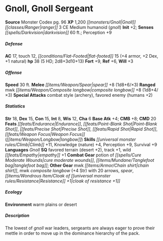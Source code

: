 ﻿---
cssclass: [monsters]
title1: Gnoll, Gnoll Sergeant
title2: Gnoll Sergeant
CR: 4
sources:
- name: Monster Codex
  page: 96
  link: http://paizo.com/products/btpy9926?Pathfinder-Roleplaying-Game-Monster-Codex
XP: 1200
race: Gnoll
classes:
- ranger 3
alignment: CE
size: Medium
type: humanoid
subtypes:
- gnoll
initiative:
  bonus: 2
senses:
  darkvision: 60
AC:
  AC: 17
  touch: 12
  flat_footed: 15
  components:
    armor: 4
    dex: 2
    natural: 1
HP:
  HP: 38
  long: 2d8+3d10+13
  HD: 5
saves:
  fort: 9
  ref: 6
  will: 3
speeds:
  base: 30
attacks:
  melee:
  - - text: spear +8 (1d8+6/×3)
      entries:
      - - damage: 1d8+6
          crit_multiplier: 3
      attack: spear
      bonus:
      - 8
  ranged:
  - - text: mwk composite longbow +8 (1d8+4/×3)
      entries:
      - - damage: 1d8+4
          crit_multiplier: 3
      attack: mwk composite longbow
      bonus:
      - 8
  special:
  - combat style (archery)
  - favored enemy (humans +2)
ability_scores:
  STR: 18
  DEX: 15
  CON: 15
  INT: 8
  WIS: 12
  CHA: 6
BAB: 4
CMB: 8
CMD: 20
feats:
- name: Endurance
- name: Point-Blank Shot
- name: Precise Shot
- name: Rapid Shot
- name: Weapon Focus (longbow)
skills:
  Climb: 11
  Knowledge (nature): 4
  Perception: 9
  Survival: 9
languages:
- Gnoll
special_qualities:
- favored terrain (desert +2)
- track +1
- wild empathy +1
gear:
  combat:
  - potion of cure moderate wounds
  - tanglefoot bag
  other:
  - mwk chain shirt
  - mwk composite longbow (+4 Str) with 20 arrows
  - spear
  - cloak of resistance +1
ecology:
  environment: warm plains or desert
desc_long: The lowest of gnoll war leaders, sergeants are always eager to prove their
  mettle in order to move up in the dominance hierarchy of the pack.

---

# Gnoll, Gnoll Sergeant

**Source** Monster Codex pg. 96
**XP** 1,200
_[[monsters/Gnoll|Gnoll]]_ _[[classes/Ranger|ranger]]_ 3
CE Medium humanoid (_gnoll_)
**Init** +2; **Senses** _[[spells/Darkvision|darkvision]]_ 60 ft.; Perception +9

##### Defense

**AC** 17, touch 12, _[[conditions/Flat-Footed|flat-footed]]_ 15 (+4 armor, +2 Dex, +1 natural)
**hp** 38 (5 HD; 2d8+3d10+13)
**Fort** +9, **Ref** +6, **Will** +3

##### Offense
**Speed** 30 ft.
**Melee** _[[items/Weapon/Spear|spear]]_ +8 (1d8+6/×3)
**Ranged** mwk _[[items/Weapon/Composite longbow|composite longbow]]_ +8 (1d8+4/×3)
**Special Attacks** combat style (archery), favored enemy (humans +2)

##### Statistics
**Str** 18, **Dex** 15, **Con** 15, **Int** 8, **Wis** 12, **Cha** 6
**Base Atk** +4; **CMB** +8; **CMD** 20
**Feats** _[[feats/Endurance|Endurance]]_, _[[feats/Point-Blank Shot|Point-Blank Shot]]_, _[[feats/Precise Shot|Precise Shot]]_, _[[feats/Rapid Shot|Rapid Shot]]_, _[[feats/Weapon Focus|Weapon Focus]]_ (_[[items/Weapon/Longbow|longbow]]_)
**Skills** _[[universal monster rules/Climb|Climb]]_ +11, Knowledge (nature) +4, Perception +9, Survival +9
**Languages** _Gnoll_
**SQ** favored terrain (desert +2), track +1, wild _[[feats/Empathy|empathy]]_ +1
**Combat Gear** potion of _[[spells/Cure Moderate Wounds|cure moderate wounds]]_, _[[items/Mundane/Tanglefoot bag|tanglefoot bag]]_; **Other Gear** mwk _[[items/Armor/Chain shirt|chain shirt]]_, mwk _composite longbow_ (+4 Str) with 20 arrows, _spear_, _[[items/Wondrous Item/Cloak of _[[universal monster rules/Resistance|Resistance]]_ +1|cloak of _resistance_ +1]]_

##### Ecology

**Environment** warm plains or desert

##### Description

The lowest of _gnoll_ war leaders, sergeants are always eager to prove their mettle in order to move up in the dominance hierarchy of the pack.